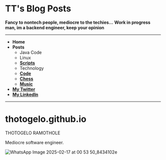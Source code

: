 # TT's Blog Posts

**Fancy to nontech people, mediocre to the techies…**
**Work in progress man, im a backend engineer, keep your opinion**

---

- **Home**
- **Posts**
  - Java Code
  - Linux
  - **[Scripts](https://gist.github.com/Thotogelo)**
  - Technology
  - **[Code](https://github.com/Thotogelo)**
  - **[Chess](https://www.chess.com/member/thotogelx)**
  - **[Music](https://youtu.be/bOE7E-DOdMQ)**
- **[My Twitter](https://x.com/thotogelx)**
- **[My LinkedIn]([#])**

---




# thotogelo.github.io
THOTOGELO RAMOTHOLE


Mediocre software engineer.






![WhatsApp Image 2025-02-17 at 00 53 50_8434102e](https://github.com/user-attachments/assets/4538d404-1ac0-4fda-93d9-fb709ff5f4bb)


